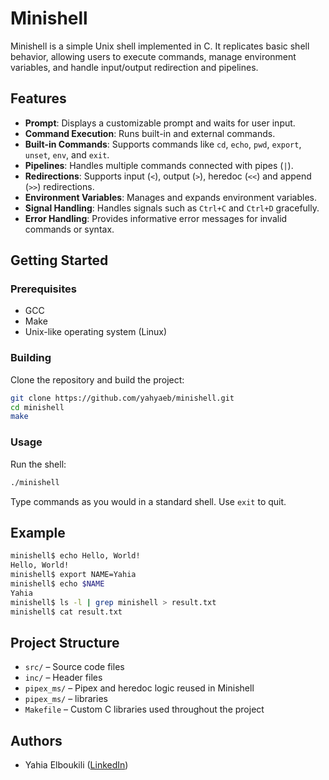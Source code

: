 # Minishell

Minishell is a simple Unix shell implemented in C. It replicates basic shell behavior, allowing users to execute commands, manage environment variables, and handle input/output redirection and pipelines.

## Features

- **Prompt**: Displays a customizable prompt and waits for user input.
- **Command Execution**: Runs built-in and external commands.
- **Built-in Commands**: Supports commands like `cd`, `echo`, `pwd`, `export`, `unset`, `env`, and `exit`.
- **Pipelines**: Handles multiple commands connected with pipes (`|`).
- **Redirections**: Supports input (`<`), output (`>`), heredoc (`<<`) and append (`>>`) redirections.
- **Environment Variables**: Manages and expands environment variables.
- **Signal Handling**: Handles signals such as `Ctrl+C` and `Ctrl+D` gracefully.
- **Error Handling**: Provides informative error messages for invalid commands or syntax.

## Getting Started

### Prerequisites

- GCC
- Make
- Unix-like operating system (Linux)

### Building

Clone the repository and build the project:

```sh
git clone https://github.com/yahyaeb/minishell.git
cd minishell
make
```

### Usage

Run the shell:

```sh
./minishell
```

Type commands as you would in a standard shell. Use `exit` to quit.

## Example

```sh
minishell$ echo Hello, World!
Hello, World!
minishell$ export NAME=Yahia
minishell$ echo $NAME
Yahia
minishell$ ls -l | grep minishell > result.txt
minishell$ cat result.txt
```

## Project Structure

- `src/` – Source code files
- `inc/` – Header files
- `pipex_ms/` – Pipex and heredoc logic reused in Minishell
- `pipex_ms/` –  libraries
- `Makefile` – Custom C libraries used throughout the project

## Authors

- Yahia Elboukili ([LinkedIn](https://www.linkedin.com/in/yahia-elboukili/))